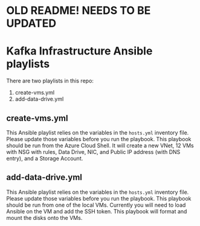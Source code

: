# OLD README! NEEDS TO BE UPDATED

# Kafka Infrastructure Ansible playlists

There are two playlists in this repo:
1. create-vms.yml
2. add-data-drive.yml

## create-vms.yml

This Ansible playlist relies on the variables in the `hosts.yml` inventory file.  Please update those variables before you run the playbook.
This playbook should be run from the Azure Cloud Shell.  It will create a new VNet, 12 VMs with NSG with rules, Data Drive, NIC, and Public IP address (with DNS entry), and a Storage Account.

## add-data-drive.yml

This Ansible playlist relies on the variables in the `hosts.yml` inventory file.  Please update those variables before you run the playbook.
This playbook should be run from one of the local VMs.  Currently you will need to load Ansible on the VM and add the SSH token.  This playbook will format and mount the disks onto the VMs.
